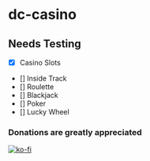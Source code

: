 # dc-casino

## Needs Testing

- [x] Casino Slots
- [] Inside Track
- [] Roulette
- [] Blackjack
- [] Poker
- [] Lucky Wheel

### Donations are **greatly** appreciated
[![ko-fi](https://ko-fi.com/img/githubbutton_sm.svg)](https://ko-fi.com/N4N4BE29E)